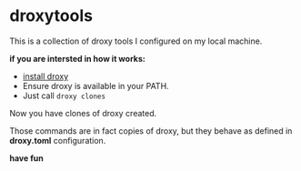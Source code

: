 # droxytools

This is a collection of droxy tools I configured on my local machine.

**if you are intersted in how it works:**
* [install droxy](https://github.com/Oppodelldog/droxy/releases)
* Ensure droxy is available in your PATH.
* Just call ```droxy clones``` 

Now you have clones of droxy created.

Those commands are in fact copies of droxy, but they behave as defined in **droxy.toml** configuration.

**have fun**


